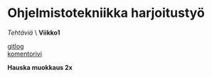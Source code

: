# Ohjelmistotekniikka harjoitustyö


*Tehtäviä* \ 
**Viikko1**


[gitlog](https://github.com/jusba/ot-harjoitustyo/blob/master/laskarit/viikko1/gitlog.txt) \
[komentorivi](https://github.com/jusba/ot-harjoitustyo/blob/master/laskarit/viikko1/komentorivi.txt)

**Hauska muokkaus 2x**
